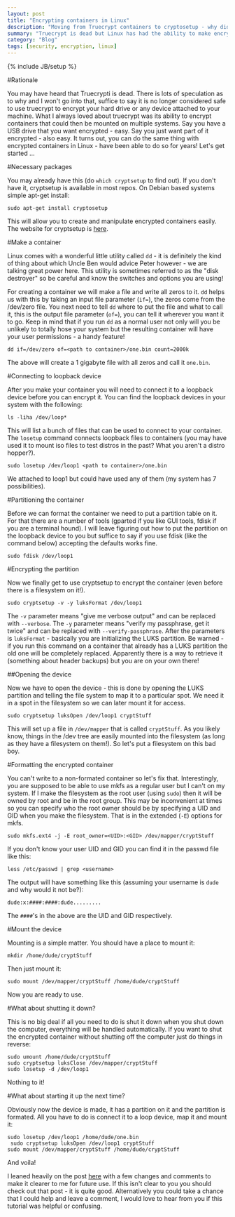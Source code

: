 ```yaml
---
layout: post
title: "Encrypting containers in Linux"
description: "Moving from Truecrypt containers to cryptosetup - why didn't I do this years ago?"
summary: "Truecrypt is dead but Linux has had the ability to make encrypted containers for years.  Time to explore!"
category: "Blog"
tags: [security, encryption, linux]
---
```

{% include JB/setup %}

#Rationale

You may have heard that Truecrypti is dead.  There is lots of speculation as to why and I won't go into that, suffice to say it is no longer considered safe to use truecrypt to encrypt your hard drive or any device attached to your machine.  What I always loved about truecrypt was its ability to encrypt containers that could then be mounted on multiple systems.  Say you have a USB drive that you want encrypted - easy.  Say you just want part of it encrypted - also easy.  It turns out, you can do the same thing with encrypted containers in Linux - have been able to do so for years!  Let's get started ...

#Necessary packages

You may already have this (do `which cryptsetup` to find out).  If you don't have it, cryptsetup is available in most repos.  On Debian based systems simple apt-get install:

    sudo apt-get install cryptosetup

This will allow you to create and manipulate encrypted containers easily.  The website for cryptsetup is [here](https://code.google.com/p/cryptsetup).

#Make a container

Linux comes with a wonderful little utility called `dd` - it is definitely the kind of thing about which Uncle Ben would advice Peter however - we are talking great power here.  This utility is sometimes referred to as the "disk destroyer" so be careful and know the switches and options you are using!

For creating a container we will make a file and write all zeros to it.  `dd` helps us with this by taking an input file parameter (`if=`), the zeros come from the /dev/zero file.  You next need to tell `dd` where to put the file and what to call it, this is the output file parameter (`of=`), you can tell it wherever you want it to go.  Keep in mind that if you run `dd` as a normal user not only will you be unlikely to totally hose your system but the resulting container will have your user permissions - a handy feature!

    dd if=/dev/zero of=<path to container>/one.bin count=2000k

The above will create a 1 gigabyte file with all zeros and call it `one.bin`.

#Connecting to loopback device

After you make your container you will need to connect it to a loopback device before you can encrypt it.  You can find the loopback devices in your system with the following:

    ls -liha /dev/loop*

This will list a bunch of files that can be used to connect to your container.  The `losetup` command connects loopback files to containers (you may have used it to mount iso files to test distros in the past?  What you aren't a distro hopper?).

    sudo losetup /dev/loop1 <path to container>/one.bin

We attached to loop1 but could have used any of them (my system has 7 possibilities).

#Partitioning the container

Before we can format the container we need to put a partition table on it.  For that there are a number of tools (gparted if you like GUI tools, fdisk if you are a terminal hound).  I will leave figuring out how to put the partition on the loopback device to you but suffice to say if you use fdisk (like the command below) accepting the defaults works fine.

    sudo fdisk /dev/loop1

#Encrypting the partition

Now we finally get to use cryptsetup to encrypt the container (even before there is a filesystem on it!).

    sudo cryptsetup -v -y luksFormat /dev/loop1

The `-v` parameter means "give me verbose output" and can be replaced with `--verbose`.  The `-y` parameter means "verify my passphrase, get it twice" and can be replaced with `--verify-passphrase`.  After the parameters is `luksFormat` - basically you are initializing the LUKS partition.  Be warned - if you run this command on a container that already has a LUKS partition the old one will be completely replaced.  Apparently there is a way to retrieve it (something about header backups) but you are on your own there!

##Opening the device

Now we have to open the device - this is done by opening the LUKS partition and telling the file system to map it to a particular spot.  We need it in a spot in the filesystem so we can later mount it for access.

    sudo cryptsetup luksOpen /dev/loop1 cryptStuff

This will set up a file in `/dev/mapper` that is called `cryptStuff`.  As you likely know, things in the /dev tree are easily mounted into the filesystem (as long as they have a filesystem on them!).  So let's put a filesystem on this bad boy.

#Formatting the encrypted container

You can't write to a non-formated container so let's fix that.  Interestingly, you are supposed to be able to use mkfs as a regular user but I can't on my system.  If I make the filesystem as the root user (using `sudo`) then it will be owned by root and be in the root group.  This may be inconvenient at times so you can specify who the root owner should be by specifying a UID and GID when you make the filesystem.  That is in the extended (`-E`) options for mkfs.

    sudo mkfs.ext4 -j -E root_owner=<UID>:<GID> /dev/mapper/cryptStuff

If you don't know your user UID and GID you can find it in the passwd file like this:

    less /etc/passwd | grep <username>

The output will have something like this (assuming your username is `dude` and why would it not be?):

    dude:x:####:####:dude.........

The `####`'s in the above are the UID and GID respectively.

#Mount the device

Mounting is a simple matter.  You should have a place to mount it:

    mkdir /home/dude/cryptStuff

Then just mount it:

    sudo mount /dev/mapper/cryptStuff /home/dude/cryptStuff

Now you are ready to use.

#What about shutting it down?

This is no big deal if all you need to do is shut it down when you shut down the computer, everything will be handled automatically.  If you want to shut the encrypted container without shutting off the computer just do things in reverse:

    sudo umount /home/dude/cryptStuff
    sudo cryptsetup luksClose /dev/mapper/cryptStuff
    sudo losetup -d /dev/loop1

Nothing to it!

#What about starting it up the next time?

Obviously now the device is made, it has a partition on it and the partition is formated.  All you have to do is connect it to a loop device, map it and mount it:

    sudo losetup /dev/loop1 /home/dude/one.bin
	 sudo cryptsetup luksOpen /dev/loop1 cryptStuff
    sudo mount /dev/mapper/cryptStuff /home/dude/cryptStuff

And voila!

I leaned heavily on the post [here](http://www.linux.org/threads/encrypted-containers-without-truecrypt.4478/) with a few changes and comments to make it clearer to me for future use.  If this isn't clear to you you should check out that post - it is quite good. Alternatively you could take a chance that I could help and leave a comment, I would love to hear from you if this tutorial was helpful or confusing.
